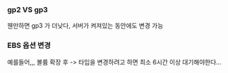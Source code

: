 
### gp2 VS gp3

웬만하면 gp3 가 더낮다, 서버가 켜져있는 동안에도 변경 가능


### EBS 옵션 변경

예를들어,,, 볼륨 확장 후 -> 타입을 변경하려고 하면 최소 6시간 이상 대기해야한다...
